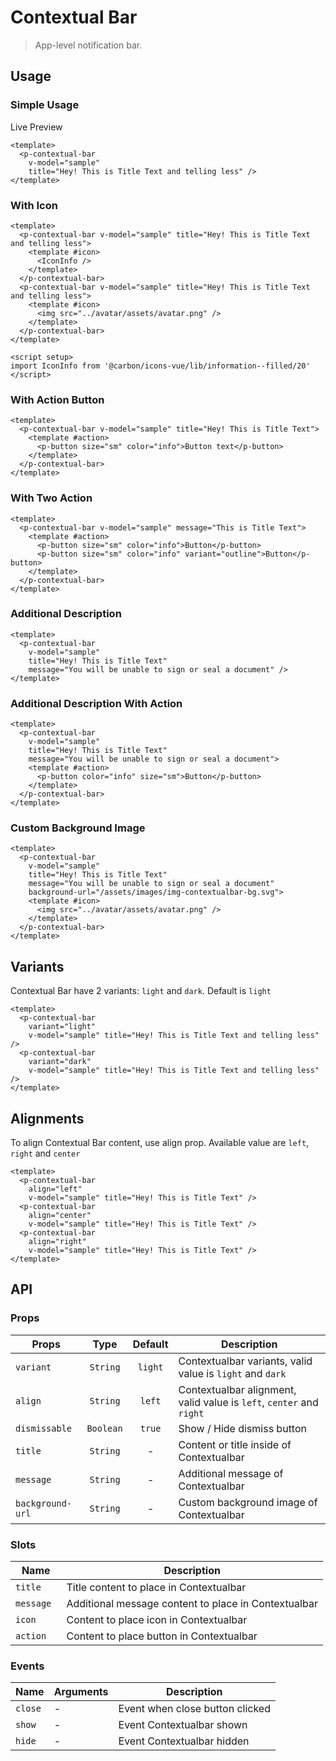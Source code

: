 <script setup>
import pContextualBar from './ContextualBar.vue'
import pButton from '../button/Button.vue'
import { ref, onMounted } from "vue-demi"
import IconInfo from '@carbon/icons-vue/lib/information--filled/20'

const sample1 = ref(false)

const sample01 = ref(true)
const sample02 = ref(true)
const sample03 = ref(true)
const sample04 = ref(true)
const sample05 = ref(true)
const sample06 = ref(true)
const sample07 = ref(true)
const sample08 = ref(true)
const sample09 = ref(true)
const sample10 = ref(true)
const sample11 = ref(true)
const sample12 = ref(true)

function example1 () {
  sample1.value = true

  setTimeout(() => {
    sample1.value = false
  }, 3000)
}

onMounted (() => {
  document.body?.style.removeProperty('transform')
})
</script>

<style scoped lang="postcss">
  .preview {
    &--bar {
      .contextual-bar {
        @apply static translate-y-0 z-0 !important;

        &__wrapper {
          @apply px-6 !important;
        }
      }
    }

    &--hide {
      @apply border-transparent dark:border-transparent bg-transparent dark:bg-transparent bg-none p-0;

      :deep(.preview__label) {
        @apply hidden;
      }
    }
  }
</style>

# Contextual Bar

> App-level notification bar.

## Usage

### Simple Usage

<div class="pt-5">
  <p-button @click="example1" color="info">Live Preview</p-button>
</div>

<preview class="preview--bar">
  <p-contextual-bar v-model="sample01" title="Hey! This is Title Text and telling less" />
</preview>

```vue
<template>
  <p-contextual-bar
    v-model="sample"
    title="Hey! This is Title Text and telling less" />
</template>
```

### With Icon

<preview class="flex-col space-y-3 preview--bar">
  <p-contextual-bar title="Hey! This is Title Text and telling less">
    <template #icon>
      <IconInfo />
    </template>
  </p-contextual-bar>
  <p-contextual-bar title="Hey! This is Title Text and telling less">
    <template #icon>
      <img src="../avatar/assets/avatar.png" />
    </template>
  </p-contextual-bar>
</preview>

```vue
<template>
  <p-contextual-bar v-model="sample" title="Hey! This is Title Text and telling less">
    <template #icon>
      <IconInfo />
    </template>
  </p-contextual-bar>
  <p-contextual-bar v-model="sample" title="Hey! This is Title Text and telling less">
    <template #icon>
      <img src="../avatar/assets/avatar.png" />
    </template>
  </p-contextual-bar>
</template>

<script setup>
import IconInfo from '@carbon/icons-vue/lib/information--filled/20'
</script>
```

### With Action Button

<preview class="preview--bar">
  <p-contextual-bar title="Hey! This is Title Text" v-model="sample02">
    <template #icon>
      <IconInfo />
    </template>
    <template #action>
      <p-button size="sm" color="info">Button text</p-button>
    </template>
  </p-contextual-bar>
</preview>

```vue
<template>
  <p-contextual-bar v-model="sample" title="Hey! This is Title Text">
    <template #action>
      <p-button size="sm" color="info">Button text</p-button>
    </template>
  </p-contextual-bar>
</template>
```
### With Two Action

<preview class="preview--bar">
  <p-contextual-bar title="This is Title Text" v-model="sample03">
    <template #action>
      <p-button size="sm" color="info">Button</p-button>
      <p-button size="sm" color="info" variant="outline">Button</p-button>
    </template>
  </p-contextual-bar>
</preview>

```vue
<template>
  <p-contextual-bar v-model="sample" message="This is Title Text">
    <template #action>
      <p-button size="sm" color="info">Button</p-button>
      <p-button size="sm" color="info" variant="outline">Button</p-button>
    </template>
  </p-contextual-bar>
</template>
```

### Additional Description

<preview class="preview--bar">
  <p-contextual-bar v-model="sample04" title="Hey! This is Title Text" message="You will be unable to sign or seal a document">
  </p-contextual-bar>
</preview>

```vue
<template>
  <p-contextual-bar
    v-model="sample"
    title="Hey! This is Title Text"
    message="You will be unable to sign or seal a document" />
</template>
```

### Additional Description With Action

<preview class="preview--bar">
  <p-contextual-bar
    v-model="sample05"
    title="Hey! This is Title Text"
    message="You will be unable to sign or seal a document">
    <template #action>
      <p-button color="info" size="sm">Button</p-button>
    </template>
  </p-contextual-bar>
</preview>

```vue
<template>
  <p-contextual-bar
    v-model="sample"
    title="Hey! This is Title Text"
    message="You will be unable to sign or seal a document">
    <template #action>
      <p-button color="info" size="sm">Button</p-button>
    </template>
  </p-contextual-bar>
</template>
```

### Custom Background Image

<preview class="preview--bar">
  <p-contextual-bar
    title="Hey! This is Title Text"
    message="You will be unable to sign or seal a document"
    background-url="/assets/images/img-contextualbar-bg.svg">
    <template #icon>
      <img src="../avatar/assets/avatar.png" />
    </template>
  </p-contextual-bar>
</preview>

```vue
<template>
  <p-contextual-bar
    v-model="sample"
    title="Hey! This is Title Text"
    message="You will be unable to sign or seal a document"
    background-url="/assets/images/img-contextualbar-bg.svg">
    <template #icon>
      <img src="../avatar/assets/avatar.png" />
    </template>
  </p-contextual-bar>
</template>
```

## Variants
Contextual Bar have 2 variants: `light` and `dark`. Default is `light`

<preview class="flex-col space-y-4 preview--bar">
  <p-contextual-bar variant="light" v-model="sample06" title="Hey! This is Title Text and telling less" />
  <p-contextual-bar variant="dark" v-model="sample07" title="Hey! This is Title Text and telling less" />
</preview>

```vue
<template>
  <p-contextual-bar
    variant="light"
    v-model="sample" title="Hey! This is Title Text and telling less" />
  <p-contextual-bar
    variant="dark"
    v-model="sample" title="Hey! This is Title Text and telling less" />
</template>
```

## Alignments
To align Contextual Bar content, use align prop. Available value are `left`, `right` and `center`

<preview class="flex-col space-y-4 preview--bar">
  <p-contextual-bar align="left" v-model="sample10" title="Hey! This is Title Text" />
  <p-contextual-bar align="center" v-model="sample11" title="Hey! This is Title Text" />
  <p-contextual-bar align="right" v-model="sample12" title="Hey! This is Title Text" />
</preview>

```vue
<template>
  <p-contextual-bar
    align="left"
    v-model="sample" title="Hey! This is Title Text" />
  <p-contextual-bar
    align="center"
    v-model="sample" title="Hey! This is Title Text" />
  <p-contextual-bar
    align="right"
    v-model="sample" title="Hey! This is Title Text" />
</template>
```

<preview class="preview--hide">
  <p-contextual-bar
    v-model="sample1"
    color="light"
    title="Hey! This is Title Text and telling less as possible"
    background-url="/assets/images/img-contextualbar-bg.svg">
    <template #icon>
      <img src="../avatar/assets/avatar.png" />
    </template>
    <template #action>
      <p-button size="sm" color="secondary" variant="link">Cancel</p-button>
      <p-button size="sm" color="info">Button Text</p-button>
    </template>
    <template #message>
      You will be unable to sign or seal a document while your privy balance runs out.
    </template>
  </p-contextual-bar>
</preview>

## API

### Props

| Props            |   Type    | Default | Description                                                          |
|------------------|:---------:|:-------:|----------------------------------------------------------------------|
| `variant`        | `String`  | `light` | Contextualbar variants, valid value is `light` and `dark`            |
| `align`          | `String`  | `left`  | Contextualbar alignment, valid value is `left`, `center` and `right` |
| `dismissable`    | `Boolean` | `true`  | Show / Hide dismiss button                                           |
| `title`          | `String`  |    -    | Content or title inside of Contextualbar                             |
| `message`        | `String`  |    -    | Additional message of Contextualbar                                  |
| `background-url` | `String`  |    -    | Custom background image of Contextualbar                             |

### Slots
| Name       | Description                                          |
|------------|------------------------------------------------------|
| `title `   | Title content to place in Contextualbar              |
| `message ` | Additional message content to place in Contextualbar |
| `icon `    | Content to place icon in Contextualbar               |
| `action `  | Content to place button in Contextualbar             |

### Events

| Name    | Arguments | Description                     |
|---------|-----------|---------------------------------|
| `close` | -         | Event when close button clicked |
| `show`  | -         | Event Contextualbar shown       |
| `hide`  | -         | Event Contextualbar hidden      |

